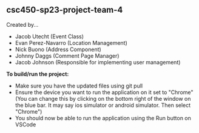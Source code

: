 ## csc450-sp23-project-team-4
Created by...
- Jacob Utecht (Event Class) 
- Evan Perez-Navarro (Location Management)
- Nick Buono (Address Component)
- Johnny Daggs (Comment Page Manager)
- Jacob Johnson (Responsible for implementing user management)

**To build/run the project:**
- Make sure you have the updated files using git pull
- Ensure the device you want to run the application on it set to "Chrome" (You can change this by clicking on the bottom right of the window on the blue bar. It may say ios simulator or android simulator. Then select "Chrome")
- You should now be able to run the application using the Run button on VSCode